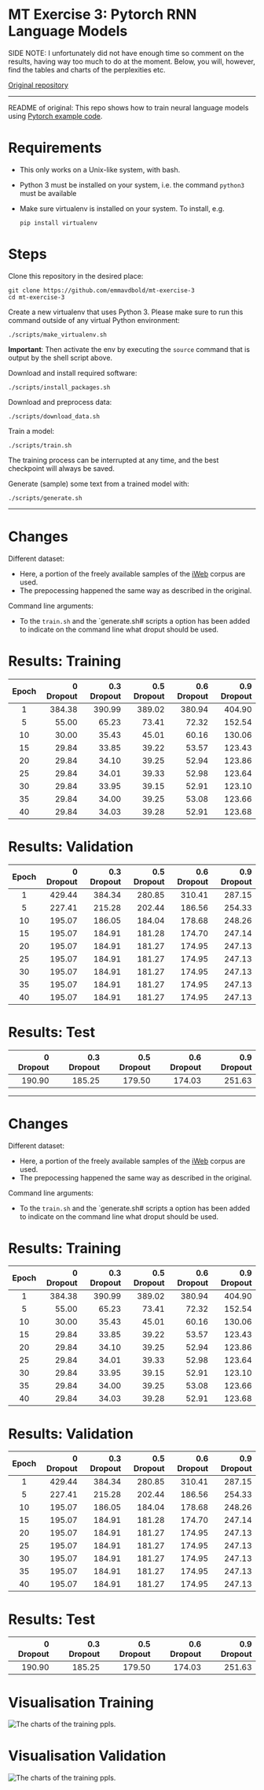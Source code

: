 # MT Exercise 3: Pytorch RNN Language Models

SIDE NOTE: I unfortunately did not have enough time so comment on the results, having way too much to do at the moment. Below, you will, however, find the tables and charts of the perplexities etc.

[Original repository](https://github.com/emmavdbold/mt-exercise-3) 


________________
README of original:
This repo shows how to train neural language models using [Pytorch example code](https://github.com/pytorch/examples/tree/master/word_language_model).

# Requirements

- This only works on a Unix-like system, with bash.
- Python 3 must be installed on your system, i.e. the command `python3` must be available
- Make sure virtualenv is installed on your system. To install, e.g.

    `pip install virtualenv`

# Steps

Clone this repository in the desired place:

    git clone https://github.com/emmavdbold/mt-exercise-3
    cd mt-exercise-3

Create a new virtualenv that uses Python 3. Please make sure to run this command outside of any virtual Python environment:

    ./scripts/make_virtualenv.sh

**Important**: Then activate the env by executing the `source` command that is output by the shell script above.

Download and install required software:

    ./scripts/install_packages.sh

Download and preprocess data:

    ./scripts/download_data.sh

Train a model:

    ./scripts/train.sh

The training process can be interrupted at any time, and the best checkpoint will always be saved.

Generate (sample) some text from a trained model with:

    ./scripts/generate.sh

________________
# Changes 

Different dataset: 
- Here, a portion of the freely available samples of the [iWeb](https://www.english-corpora.org/iweb/) corpus are used.
- The prepocessing happened the same way as described in the original.

Command line arguments:
- To the `train.sh` and the `generate.sh# scripts a option has been added to indicate on the command line what droput should be used.

# Results: Training

| Epoch | 0 Dropout | 0.3 Dropout | 0.5 Dropout | 0.6 Dropout | 0.9 Dropout |
|:-----:|----------:|------------:|------------:|------------:|------------:|
|   1   |    384.38 |      390.99 |      389.02 |      380.94 |      404.90 |
|   5   |     55.00 |    65.23 |       73.41 |       72.32 |      152.54 |
|  10   |     30.00 |   35.43 |       45.01 |       60.16 |      130.06 |
|  15   |     29.84 |    33.85 |            39.22 |       53.57 |      123.43 |
|  20   |     29.84 |    34.10 |      39.25 |       52.94 |            123.86 |
|  25   |     29.84 |    34.01 |      39.33|       52.98 |      123.64 |
|  30   |     29.84 |  33.95 |      39.15 |       52.91 |      123.10 |
|  35   |     29.84 |    34.00 |      39.25 |       53.08 |      123.66 |
|  40   |     29.84 |  34.03 |      39.28 |       52.91 |      123.68 |

# Results: Validation

| Epoch | 0 Dropout | 0.3 Dropout |      0.5 Dropout | 0.6 Dropout | 0.9 Dropout |
|:-----:|----------:|------------:|-----------------:|------------:|------------:|
|   1   |    429.44 |      384.34 |           280.85 |      310.41 |      287.15 |
|   5   |  227.41|            215.28 |            202.44 |      186.56 |      254.33 |
|  10   | 195.07|       186.05 |            184.04 |      178.68 |      248.26 |
|  15   |  195.07 |       184.91 |            181.28 |      174.70 |      247.14 |
|  20   |  195.07 |       184.91 |            181.27 |      174.95 |      247.13 |
|  25   |  195.07 |       184.91 |            181.27 |      174.95 |      247.13 |
|  30   |    195.07 |       184.91 |            181.27 |      174.95 |      247.13 |
|  35   |  195.07 |       184.91 |            181.27 |      174.95 |      247.13 |
|  40   |    195.07 |       184.91 |            181.27 |      174.95 |    247.13 |

# Results: Test

| 0 Dropout | 0.3 Dropout |      0.5 Dropout | 0.6 Dropout | 0.9 Dropout |
|----------:|------------:|-----------------:|------------:|------------:|
|   190.90|      185.25|           179.50 |      174.03 |      251.63 |


________________
# Changes 

Different dataset: 
- Here, a portion of the freely available samples of the [iWeb](https://www.english-corpora.org/iweb/) corpus are used.
- The prepocessing happened the same way as described in the original.

Command line arguments:
- To the `train.sh` and the `generate.sh# scripts a option has been added to indicate on the command line what droput should be used.

# Results: Training

| Epoch | 0 Dropout | 0.3 Dropout | 0.5 Dropout | 0.6 Dropout | 0.9 Dropout |
|:-----:|----------:|------------:|------------:|------------:|------------:|
|   1   |    384.38 |      390.99 |      389.02 |      380.94 |      404.90 |
|   5   |     55.00 |    65.23 |       73.41 |       72.32 |      152.54 |
|  10   |     30.00 |   35.43 |       45.01 |       60.16 |      130.06 |
|  15   |     29.84 |    33.85 |            39.22 |       53.57 |      123.43 |
|  20   |     29.84 |    34.10 |      39.25 |       52.94 |            123.86 |
|  25   |     29.84 |    34.01 |      39.33|       52.98 |      123.64 |
|  30   |     29.84 |  33.95 |      39.15 |       52.91 |      123.10 |
|  35   |     29.84 |    34.00 |      39.25 |       53.08 |      123.66 |
|  40   |     29.84 |  34.03 |      39.28 |       52.91 |      123.68 |

# Results: Validation

| Epoch | 0 Dropout | 0.3 Dropout |      0.5 Dropout | 0.6 Dropout | 0.9 Dropout |
|:-----:|----------:|------------:|-----------------:|------------:|------------:|
|   1   |    429.44 |      384.34 |           280.85 |      310.41 |      287.15 |
|   5   |  227.41|            215.28 |            202.44 |      186.56 |      254.33 |
|  10   | 195.07|       186.05 |            184.04 |      178.68 |      248.26 |
|  15   |  195.07 |       184.91 |            181.28 |      174.70 |      247.14 |
|  20   |  195.07 |       184.91 |            181.27 |      174.95 |      247.13 |
|  25   |  195.07 |       184.91 |            181.27 |      174.95 |      247.13 |
|  30   |    195.07 |       184.91 |            181.27 |      174.95 |      247.13 |
|  35   |  195.07 |       184.91 |            181.27 |      174.95 |      247.13 |
|  40   |    195.07 |       184.91 |            181.27 |      174.95 |    247.13 |

# Results: Test

| 0 Dropout | 0.3 Dropout |      0.5 Dropout | 0.6 Dropout | 0.9 Dropout |
|----------:|------------:|-----------------:|------------:|------------:|
|   190.90|      185.25|           179.50 |      174.03 |      251.63 |

# Visualisation Training
![The charts of the training ppls.](https://github.com/ulrichjulia/mt-exercise-3//blob/eb42f95fc3c9e768b1a25124a8bb693eea64498e/results.png?raw=true)

# Visualisation Validation
![The charts of the training ppls.](https://github.com/ulrichjulia/mt-exercise-3/blob/9291bca4724089f4cd0b9871636ab0a46df30170/results_valid.png?raw=true)

